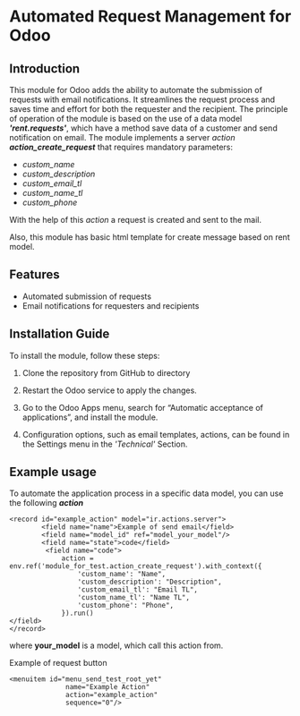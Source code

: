 # Automated Request Management for Odoo

## Introduction

This module for Odoo adds the ability to automate the submission of requests with email notifications.
It streamlines the request process and saves time and effort for both the requester and the recipient. 
The principle of operation of the module is based on the use of a data model **_'rent.requests'_**, which have a method
save data of a customer and send notification on email.
The module implements a server _action_ ***_action_create_request_*** that requires mandatory parameters:
* _custom_name_
* _custom_description_
* _custom_email_tl_
* _custom_name_tl_
* _custom_phone_

With the help of this _action_ a request is created and sent to the mail.

Also, this module has basic html template for create message based on rent model.

## Features

- Automated submission of requests
- Email notifications for requesters and recipients


## Installation Guide

To install the module, follow these steps:

1. Clone the repository from GitHub to directory

2. Restart the Odoo service to apply the changes.

3. Go to the Odoo Apps menu, search for “Automatic acceptance of applications”, and install the module.

4. Configuration options, such as email templates, actions, can be found in the Settings menu in the  _'Technical'_ Section.


## Example usage

To automate the application process in a specific data model, you can use the following ***action***
<body>

    <record id="example_action" model="ir.actions.server">
            <field name="name">Example of send email</field>
            <field name="model_id" ref="model_your_model"/>
            <field name="state">code</field>
             <field name="code">
                 action = env.ref('module_for_test.action_create_request').with_context({
                     'custom_name': "Name",
                     'custom_description': "Description",
                     'custom_email_tl': "Email TL",
                     'custom_name_tl': "Name TL",
                     'custom_phone': "Phone",
                 }).run()
    </field>
    </record>

</body>

where **your_model** is a model, which call this action from. 

Example of request button
<div>

    <menuitem id="menu_send_test_root_yet"
                  name="Example Action"
                  action="example_action"
                  sequence="0"/>

</div>




